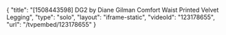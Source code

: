 {
    "title": "[1508443598] DG2 by Diane Gilman Comfort Waist Printed Velvet Legging",
    "type": "solo",
    "layout": "iframe-static",
    "videoId": "123178655",
    "url": "\/tvpembed\/123178655"
}